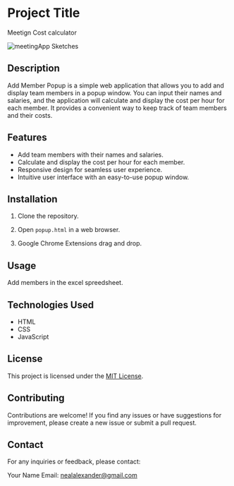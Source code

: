 # Project Title

Meetign Cost calculator

![meetingApp Sketches](meetingApp/meetingAppsketches.png)








## Description

Add Member Popup is a simple web application that allows you to add and display team members in a popup window. You can input their names and salaries, and the application will calculate and display the cost per hour for each member. It provides a convenient way to keep track of team members and their costs.

## Features

- Add team members with their names and salaries.
- Calculate and display the cost per hour for each member.
- Responsive design for seamless user experience.
- Intuitive user interface with an easy-to-use popup window.

## Installation

1. Clone the repository.
2. Open `popup.html` in a web browser.

3. Google Chrome Extensions drag and drop.

## Usage

Add members in the excel spreedsheet.

## Technologies Used

- HTML
- CSS
- JavaScript

## License

This project is licensed under the [MIT License](LICENSE).

## Contributing

Contributions are welcome! If you find any issues or have suggestions for improvement, please create a new issue or submit a pull request.


## Contact

For any inquiries or feedback, please contact:

Your Name
Email: nealalexander@gmail.com

